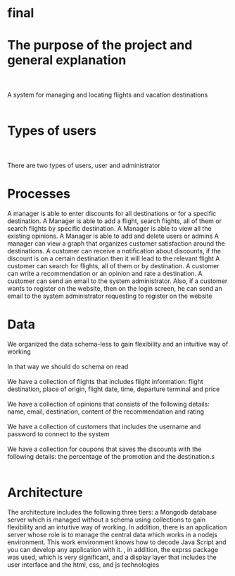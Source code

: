 # final
# The purpose of the project and general explanation <br> </br>
A system for managing and locating flights and vacation destinations <br> </br>
# Types of users <br> </br>
There are two types of users, user and administrator
# Processes
A manager is able to enter discounts for all destinations or for a specific destination. A Manager is able to add a flight, search flights, all of them or search flights by specific destination. A Manager is able to view all the existing opinions. A Manager is able to add and delete users or admins
A manager can view a graph that organizes customer satisfaction around the destinations. A customer can receive a notification about discounts, if the discount is on a certain destination then it will lead to the relevant flight
A customer can search for flights, all of them or by destination. A customer can write a recommendation or an opinion and rate a destination. A customer can send an email to the system administrator. Also, if a customer wants to register on the website, then on the login screen, he can send an email to the system administrator requesting to register on the website

# Data
We organized the data schema-less to gain flexibility and an intuitive way of working <br> </br>
In that way we should do schema on read <br> </br>
We have a collection of flights that includes flight information: flight destination, place of origin, flight date, time, departure terminal and price <br> </br>
We have a collection of opinions that consists of the following details: name, email, destination, content of the recommendation and rating <br> </br>
We have a collection of customers that includes the username and password to connect to the system <br> </br>
We have a collection for coupons that saves the discounts with the following details: the percentage of the promotion and the destination.s <br> </br>

# Architecture 
The architecture includes the following three tiers: a Mongodb database server which is managed without a schema using collections to gain flexibility and an intuitive way of working. In addition, there is an application server whose role is to manage the central data which works in a nodejs environment. This work environment knows how to decode Java Script and you can develop any application with it. , in addition, the exprss package was used, which is very significant, and a display layer that includes the user interface and the html, css, and js technologies
